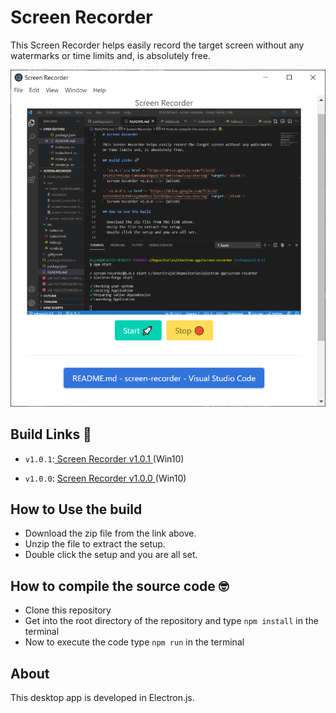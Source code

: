 # Screen Recorder

This Screen Recorder helps easily record the target screen without any watermarks or time limits and, is absolutely free.

![Snap of Screen Recorder App](/images/screenrecorder.png)

## Build Links 🔗

- `v1.0.1`:<a href = 'https://drive.google.com/file/d/1rL951f9YG3QG-CmNkdWwi4gujz3bfsmP/view?usp=sharing' target='_blank'>
  Screen Recorder v1.0.1 </a> (Win10)

- `v1.0.0`: <a href = 'https://drive.google.com/file/d/1x7ntHEnIdoP6EszgA0aM2qL7ytENIQus/view?usp=sharing' target='_blank'>
  Screen Recorder v1.0.0 </a> (Win10)

## How to Use the build

- Download the zip file from the link above.
- Unzip the file to extract the setup.
- Double click the setup and you are all set.

## How to compile the source code 🤓

- Clone this repository
- Get into the root directory of the repository and type `npm install` in the terminal
- Now to execute the code type `npm run` in the terminal

## About

This desktop app is developed in Electron.js.
